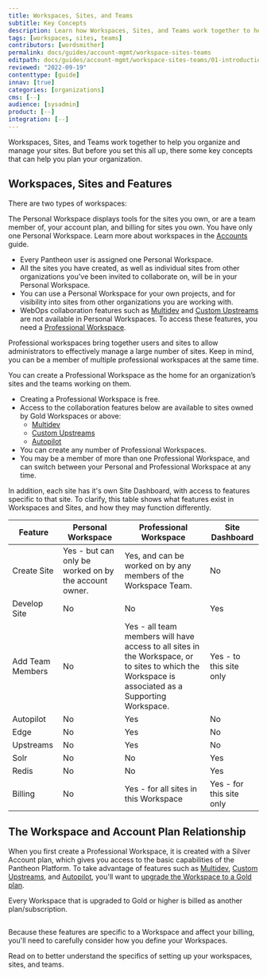 ```yaml
---
title: Workspaces, Sites, and Teams
subtitle: Key Concepts
description: Learn how Workspaces, Sites, and Teams work together to help you manage your sites.
tags: [workspaces, sites, teams]
contributors: [wordsmither]
permalink: docs/guides/account-mgmt/workspace-sites-teams
editpath: docs/guides/account-mgmt/workspace-sites-teams/01-introduction.md
reviewed: "2022-09-19"
contenttype: [guide]
innav: [true]
categories: [organizations]
cms: [--]
audience: [sysadmin]
product: [--]
integration: [--]
---
```


Workspaces, Sites, and Teams work together to help you organize and manage your sites.  But before you set this all up, there some key concepts that can help you plan your organization.

## Workspaces, Sites and Features

There are two types of workspaces:

<TabList>

<Tab title="Personal Workspace" id="personal-workspace" active={true}>

The Personal Workspace displays tools for the sites you own, or are a team member of, your account plan, and billing for sites you own.  You have only one Personal Workspace. Learn more about workspaces in the [Accounts](/guides/account-mgmt/account) guide.

- Every Pantheon user is assigned one Personal Workspace. 
- All the sites you have created, as well as individual sites from other organizations you've been invited to collaborate on, will be in your Personal Workspace. 
- You can use a Personal Workspace for your own projects, and for visibility into sites from other organizations you are working with.
- WebOps collaboration features such as [Multidev](/guides/multidev) and [Custom Upstreams](/guides/custom-upstream) are not available in Personal Workspaces. To access these features, you need a [Professional Workspace](/guides/account-mgmt/workspace-sites-teams/workspaces#create-a-professional-workspace). 

</Tab>

<Tab title="Professional Workspace" id="professional-workspace">

Professional workspaces bring together users and sites to allow administrators to effectively manage a large number of sites. Keep in mind, you can be a member of multiple professional workspaces at the same time.

You can create a Professional Workspace as the home for an organization’s sites and the teams working on them. 

- Creating a Professional Workspace is free. 
- Access to the collaboration features below are available to sites owned by Gold Workspaces or above:
	- [Multidev](/guides/multidev)
	- [Custom Upstreams](/guides/custom-upstream)
	- [Autopilot](/guides/autopilot)
- You can create any number of Professional Workspaces. 
- You may be a member of more than one Professional Workspace, and can switch between your Personal and Professional Workspace at any time.

</Tab>

</TabList>

In addition, each site has it's own Site Dashboard, with access to features specific to that site.  To clarify, this table shows what features exist in Workspaces and Sites, and how they may function differently.

| Feature          | Personal Workspace | Professional Workspace | Site Dashboard |
| ---------------- | ------------------ | ---------------------- | -------------- |
| Create Site      | Yes - but can only be worked on by the account owner.               | Yes, and can be worked on by any members of the Workspace Team.                    | No             |
| Develop Site     | No                 | No                     | Yes            |
| Add Team Members | No                 | Yes - all team members will have access to all sites in the Workspace, or to sites to which the Workspace is associated as a Supporting Workspace.                   | Yes - to this site only           |
| Autopilot        | No                 | Yes                    | No             |
| Edge             | No                 | Yes                    | No             |
| Upstreams        | No                 | Yes                    | No             |
| Solr             | No                 | No                     | Yes            |
| Redis            | No                 | No                     | Yes            |
| Billing          | No                 | Yes - for all sites in this Workspace                   | Yes - for this site only           |

## The Workspace and Account Plan Relationship

When you first create a Professional Workspace, it is created with a Silver Account plan, which gives you access to the basic capabilities of the Pantheon Platform.  To take advantage of features such as [Multidev](/guides/multidev), [Custom Upstreams](/guides/custom-upstream), and [Autopilot](/guides/autopilot), you'll want to [upgrade the Workspace to a Gold plan](/guides/account-mgmt/plans/workspace-plans).  

<Alert title="Important" type="danger" >

Every Workspace that is upgraded to Gold or higher is billed as another plan/subscription.

</Alert>

## 

Because these features are specific to a Workspace and affect your billing, you'll need to carefully consider how you define your Workspaces.  



Read on to better understand the specifics of setting up your workspaces, sites, and teams.
